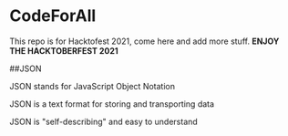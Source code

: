 # CodeForAll
This repo is for Hacktofest 2021, come here and add more stuff.
**ENJOY THE HACKTOBERFEST 2021**


##JSON

JSON stands for JavaScript Object Notation

JSON is a text format for storing and transporting data

JSON is "self-describing" and easy to understand
